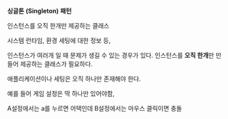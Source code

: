 **싱글톤** **(Singleton)** **패턴**

인스턴스를 오직 한개만 제공하는 클래스

시스템 런타임, 환경 세팅에 대한 정보 등, 

인스턴스가 여러개 일 때 문제가 생길 수 있는 경우가 있다. 인스턴스를 **오직 한개**만 만들어 제공하는 클래스가 필요하다.

애플리케이션이나 세팅은 오직 하나만 존재해야 한다. 

예를 들어 게임 설정은 딱 하나만 있어야함, 

A설정에서는 a를 누르면 어택인데 B설정에서는 마우스 클릭이면 충돌
